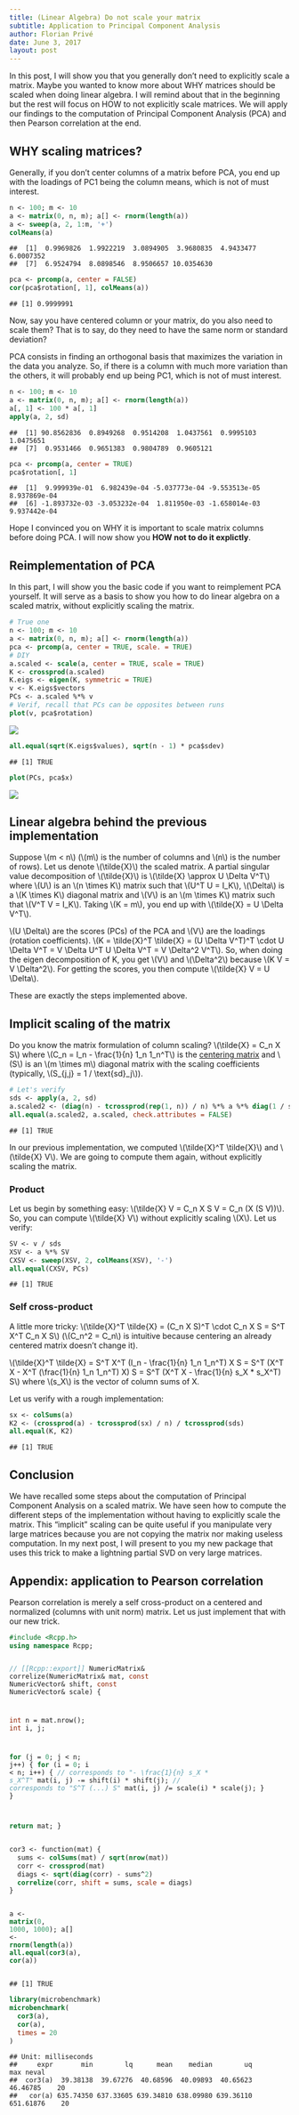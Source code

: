 ```yaml
---
title: (Linear Algebra) Do not scale your matrix
subtitle: Application to Principal Component Analysis
author: Florian Privé
date: June 3, 2017
layout: post
---
```



<section class="main-content">
<p>In this post, I will show you that you generally don’t need to explicitly scale a matrix. Maybe you wanted to know more about WHY matrices should be scaled when doing linear algebra. I will remind about that in the beginning but the rest will focus on HOW to not explicitly scale matrices. We will apply our findings to the computation of Principal Component Analysis (PCA) and then Pearson correlation at the end.</p>
<div id="why-scaling-matrices" class="section level2">
<h2>WHY scaling matrices?</h2>
<p>Generally, if you don’t center columns of a matrix before PCA, you end up with the loadings of PC1 being the column means, which is not of must interest.</p>
<div class="sourceCode"><pre class="sourceCode r"><code class="sourceCode r">n &lt;-<span class="st"> </span><span class="dv">100</span>; m &lt;-<span class="st"> </span><span class="dv">10</span>
a &lt;-<span class="st"> </span><span class="kw">matrix</span>(<span class="dv">0</span>, n, m); a[] &lt;-<span class="st"> </span><span class="kw">rnorm</span>(<span class="kw">length</span>(a))
a &lt;-<span class="st"> </span><span class="kw">sweep</span>(a, <span class="dv">2</span>, <span class="dv">1</span>:m, <span class="st">&#39;+&#39;</span>)
<span class="kw">colMeans</span>(a)</code></pre></div>
<pre><code>##  [1]  0.9969826  1.9922219  3.0894905  3.9680835  4.9433477  6.0007352
##  [7]  6.9524794  8.0898546  8.9506657 10.0354630</code></pre>
<div class="sourceCode"><pre class="sourceCode r"><code class="sourceCode r">pca &lt;-<span class="st"> </span><span class="kw">prcomp</span>(a, <span class="dt">center =</span> <span class="ot">FALSE</span>)
<span class="kw">cor</span>(pca$rotation[, <span class="dv">1</span>], <span class="kw">colMeans</span>(a))</code></pre></div>
<pre><code>## [1] 0.9999991</code></pre>
<p>Now, say you have centered column or your matrix, do you also need to scale them? That is to say, do they need to have the same norm or standard deviation?</p>
<p>PCA consists in finding an orthogonal basis that maximizes the variation in the data you analyze. So, if there is a column with much more variation than the others, it will probably end up being PC1, which is not of must interest.</p>
<div class="sourceCode"><pre class="sourceCode r"><code class="sourceCode r">n &lt;-<span class="st"> </span><span class="dv">100</span>; m &lt;-<span class="st"> </span><span class="dv">10</span>
a &lt;-<span class="st"> </span><span class="kw">matrix</span>(<span class="dv">0</span>, n, m); a[] &lt;-<span class="st"> </span><span class="kw">rnorm</span>(<span class="kw">length</span>(a))
a[, <span class="dv">1</span>] &lt;-<span class="st"> </span><span class="dv">100</span> *<span class="st"> </span>a[, <span class="dv">1</span>]
<span class="kw">apply</span>(a, <span class="dv">2</span>, sd)</code></pre></div>
<pre><code>##  [1] 90.8562836  0.8949268  0.9514208  1.0437561  0.9995103  1.0475651
##  [7]  0.9531466  0.9651383  0.9804789  0.9605121</code></pre>
<div class="sourceCode"><pre class="sourceCode r"><code class="sourceCode r">pca &lt;-<span class="st"> </span><span class="kw">prcomp</span>(a, <span class="dt">center =</span> <span class="ot">TRUE</span>)
pca$rotation[, <span class="dv">1</span>]</code></pre></div>
<pre><code>##  [1]  9.999939e-01  6.982439e-04 -5.037773e-04 -9.553513e-05  8.937869e-04
##  [6] -1.893732e-03 -3.053232e-04  1.811950e-03 -1.658014e-03  9.937442e-04</code></pre>
<p>Hope I convinced you on WHY it is important to scale matrix columns before doing PCA. I will now show you <strong>HOW not to do it explictly</strong>.</p>
</div>
<div id="reimplementation-of-pca" class="section level2">
<h2>Reimplementation of PCA</h2>
<p>In this part, I will show you the basic code if you want to reimplement PCA yourself. It will serve as a basis to show you how to do linear algebra on a scaled matrix, without explicitly scaling the matrix.</p>
<div class="sourceCode"><pre class="sourceCode r"><code class="sourceCode r"><span class="co"># True one</span>
n &lt;-<span class="st"> </span><span class="dv">100</span>; m &lt;-<span class="st"> </span><span class="dv">10</span>
a &lt;-<span class="st"> </span><span class="kw">matrix</span>(<span class="dv">0</span>, n, m); a[] &lt;-<span class="st"> </span><span class="kw">rnorm</span>(<span class="kw">length</span>(a))
pca &lt;-<span class="st"> </span><span class="kw">prcomp</span>(a, <span class="dt">center =</span> <span class="ot">TRUE</span>, <span class="dt">scale. =</span> <span class="ot">TRUE</span>)
<span class="co"># DIY</span>
a.scaled &lt;-<span class="st"> </span><span class="kw">scale</span>(a, <span class="dt">center =</span> <span class="ot">TRUE</span>, <span class="dt">scale =</span> <span class="ot">TRUE</span>)
K &lt;-<span class="st"> </span><span class="kw">crossprod</span>(a.scaled)
K.eigs &lt;-<span class="st"> </span><span class="kw">eigen</span>(K, <span class="dt">symmetric =</span> <span class="ot">TRUE</span>)
v &lt;-<span class="st"> </span>K.eigs$vectors
PCs &lt;-<span class="st"> </span>a.scaled %*%<span class="st"> </span>v
<span class="co"># Verif, recall that PCs can be opposites between runs</span>
<span class="kw">plot</span>(v, pca$rotation)</code></pre></div>
<p><img src="{{ site.url }}{{ site.baseurl }}/knitr_files/post-scale-matrix_files/figure-html/unnamed-chunk-3-1.png" /><!-- --></p>
<div class="sourceCode"><pre class="sourceCode r"><code class="sourceCode r"><span class="kw">all.equal</span>(<span class="kw">sqrt</span>(K.eigs$values), <span class="kw">sqrt</span>(n -<span class="st"> </span><span class="dv">1</span>) *<span class="st"> </span>pca$sdev)</code></pre></div>
<pre><code>## [1] TRUE</code></pre>
<div class="sourceCode"><pre class="sourceCode r"><code class="sourceCode r"><span class="kw">plot</span>(PCs, pca$x)</code></pre></div>
<p><img src="{{ site.url }}{{ site.baseurl }}/knitr_files/post-scale-matrix_files/figure-html/unnamed-chunk-3-2.png" /><!-- --></p>
</div>
<div id="linear-algebra-behind-the-previous-implementation" class="section level2">
<h2>Linear algebra behind the previous implementation</h2>
<p>Suppose <span class="math inline">\(m &lt; n\)</span> (<span class="math inline">\(m\)</span> is the number of columns and <span class="math inline">\(n\)</span> is the number of rows). Let us denote <span class="math inline">\(\tilde{X}\)</span> the scaled matrix. A partial singular value decomposition of <span class="math inline">\(\tilde{X}\)</span> is <span class="math inline">\(\tilde{X} \approx U \Delta V^T\)</span> where <span class="math inline">\(U\)</span> is an <span class="math inline">\(n \times K\)</span> matrix such that <span class="math inline">\(U^T U = I_K\)</span>, <span class="math inline">\(\Delta\)</span> is a <span class="math inline">\(K \times K\)</span> diagonal matrix and <span class="math inline">\(V\)</span> is an <span class="math inline">\(m \times K\)</span> matrix such that <span class="math inline">\(V^T V = I_K\)</span>. Taking <span class="math inline">\(K = m\)</span>, you end up with <span class="math inline">\(\tilde{X} = U \Delta V^T\)</span>.</p>
<p><span class="math inline">\(U \Delta\)</span> are the scores (PCs) of the PCA and <span class="math inline">\(V\)</span> are the loadings (rotation coefficients). <span class="math inline">\(K = \tilde{X}^T \tilde{X} = (U \Delta V^T)^T \cdot U \Delta V^T = V \Delta U^T U \Delta V^T = V \Delta^2 V^T\)</span>. So, when doing the eigen decomposition of K, you get <span class="math inline">\(V\)</span> and <span class="math inline">\(\Delta^2\)</span> because <span class="math inline">\(K V = V \Delta^2\)</span>. For getting the scores, you then compute <span class="math inline">\(\tilde{X} V = U \Delta\)</span>.</p>
<p>These are exactly the steps implemented above.</p>
</div>
<div id="implicit-scaling-of-the-matrix" class="section level2">
<h2>Implicit scaling of the matrix</h2>
<p>Do you know the matrix formulation of column scaling? <span class="math inline">\(\tilde{X} = C_n X S\)</span> where <span class="math inline">\(C_n = I_n - \frac{1}{n} 1_n 1_n^T\)</span> is the <a href="https://en.wikipedia.org/wiki/Centering_matrix">centering matrix</a> and <span class="math inline">\(S\)</span> is an <span class="math inline">\(m \times m\)</span> diagonal matrix with the scaling coefficients (typically, <span class="math inline">\(S_{j,j} = 1 / \text{sd}_j\)</span>).</p>
<div class="sourceCode"><pre class="sourceCode r"><code class="sourceCode r"><span class="co"># Let&#39;s verify</span>
sds &lt;-<span class="st"> </span><span class="kw">apply</span>(a, <span class="dv">2</span>, sd)
a.scaled2 &lt;-<span class="st"> </span>(<span class="kw">diag</span>(n) -<span class="st"> </span><span class="kw">tcrossprod</span>(<span class="kw">rep</span>(<span class="dv">1</span>, n)) /<span class="st"> </span>n) %*%<span class="st"> </span>a %*%<span class="st"> </span><span class="kw">diag</span>(<span class="dv">1</span> /<span class="st"> </span>sds)
<span class="kw">all.equal</span>(a.scaled2, a.scaled, <span class="dt">check.attributes =</span> <span class="ot">FALSE</span>)</code></pre></div>
<pre><code>## [1] TRUE</code></pre>
<p>In our previous implementation, we computed <span class="math inline">\(\tilde{X}^T \tilde{X}\)</span> and <span class="math inline">\(\tilde{X} V\)</span>. We are going to compute them again, without explicitly scaling the matrix.</p>
<div id="product" class="section level3">
<h3>Product</h3>
<p>Let us begin by something easy: <span class="math inline">\(\tilde{X} V = C_n X S V = C_n (X (S V))\)</span>. So, you can compute <span class="math inline">\(\tilde{X} V\)</span> without explicitly scaling <span class="math inline">\(X\)</span>. Let us verify:</p>
<div class="sourceCode"><pre class="sourceCode r"><code class="sourceCode r">SV &lt;-<span class="st"> </span>v /<span class="st"> </span>sds
XSV &lt;-<span class="st"> </span>a %*%<span class="st"> </span>SV
CXSV &lt;-<span class="st"> </span><span class="kw">sweep</span>(XSV, <span class="dv">2</span>, <span class="kw">colMeans</span>(XSV), <span class="st">&#39;-&#39;</span>)
<span class="kw">all.equal</span>(CXSV, PCs)</code></pre></div>
<pre><code>## [1] TRUE</code></pre>
</div>
<div id="self-cross-product" class="section level3">
<h3>Self cross-product</h3>
<p>A little more tricky: <span class="math inline">\(\tilde{X}^T \tilde{X} = (C_n X S)^T \cdot C_n X S = S^T X^T C_n X S\)</span> (<span class="math inline">\(C_n^2 = C_n\)</span> is intuitive because centering an already centered matrix doesn’t change it).</p>
<p><span class="math inline">\(\tilde{X}^T \tilde{X} = S^T X^T (I_n - \frac{1}{n} 1_n 1_n^T) X S = S^T (X^T X - X^T (\frac{1}{n} 1_n 1_n^T) X) S = S^T (X^T X - \frac{1}{n} s_X * s_X^T) S\)</span> where <span class="math inline">\(s_X\)</span> is the vector of column sums of X.</p>
<p>Let us verify with a rough implementation:</p>
<div class="sourceCode"><pre class="sourceCode r"><code class="sourceCode r">sx &lt;-<span class="st"> </span><span class="kw">colSums</span>(a)
K2 &lt;-<span class="st"> </span>(<span class="kw">crossprod</span>(a) -<span class="st"> </span><span class="kw">tcrossprod</span>(sx) /<span class="st"> </span>n) /<span class="st"> </span><span class="kw">tcrossprod</span>(sds)
<span class="kw">all.equal</span>(K, K2)</code></pre></div>
<pre><code>## [1] TRUE</code></pre>
</div>
</div>
<div id="conclusion" class="section level2">
<h2>Conclusion</h2>
<p>We have recalled some steps about the computation of Principal Component Analysis on a scaled matrix. We have seen how to compute the different steps of the implementation without having to explicitly scale the matrix. This “implicit” scaling can be quite useful if you manipulate very large matrices because you are not copying the matrix nor making useless computation. In my next post, I will present to you my new package that uses this trick to make a lightning partial SVD on very large matrices.</p>
</div>
<div id="appendix-application-to-pearson-correlation" class="section level2">
<h2>Appendix: application to Pearson correlation</h2>
<p>Pearson correlation is merely a self cross-product on a centered and normalized (columns with unit norm) matrix. Let us just implement that with our new trick.</p>
<div class="sourceCode"><pre class="sourceCode cpp"><code class="sourceCode cpp"><span class="ot">#include &lt;Rcpp.h&gt;</span>
<span class="kw">using</span> <span class="kw">namespace</span> Rcpp;

<span class="co">// [[Rcpp::export]]</span>
NumericMatrix&amp; correlize(NumericMatrix&amp; mat,
                         <span class="dt">const</span> NumericVector&amp; shift,
                         <span class="dt">const</span> NumericVector&amp; scale) {
  
  <span class="dt">int</span> n = mat.nrow();
  <span class="dt">int</span> i, j;
  
  <span class="kw">for</span> (j = <span class="dv">0</span>; j &lt; n; j++) {
    <span class="kw">for</span> (i = <span class="dv">0</span>; i &lt; n; i++) {
      <span class="co">// corresponds to &quot;- \frac{1}{n} s_X * s_X^T&quot;</span>
      mat(i, j) -= shift(i) * shift(j);
      <span class="co">// corresponds to &quot;S^T (...) S&quot;</span>
      mat(i, j) /= scale(i) * scale(j);
    }
  }
  
  <span class="kw">return</span> mat;
}</code></pre></div>
<div class="sourceCode"><pre class="sourceCode r"><code class="sourceCode r">cor3 &lt;-<span class="st"> </span>function(mat) {
  sums &lt;-<span class="st"> </span><span class="kw">colSums</span>(mat) /<span class="st"> </span><span class="kw">sqrt</span>(<span class="kw">nrow</span>(mat))
  corr &lt;-<span class="st"> </span><span class="kw">crossprod</span>(mat)
  diags &lt;-<span class="st"> </span><span class="kw">sqrt</span>(<span class="kw">diag</span>(corr) -<span class="st"> </span>sums^<span class="dv">2</span>)
  <span class="kw">correlize</span>(corr, <span class="dt">shift =</span> sums, <span class="dt">scale =</span> diags)
}

a &lt;-<span class="st"> </span><span class="kw">matrix</span>(<span class="dv">0</span>, <span class="dv">1000</span>, <span class="dv">1000</span>); a[] &lt;-<span class="st"> </span><span class="kw">rnorm</span>(<span class="kw">length</span>(a))
<span class="kw">all.equal</span>(<span class="kw">cor3</span>(a), <span class="kw">cor</span>(a))</code></pre></div>
<pre><code>## [1] TRUE</code></pre>
<div class="sourceCode"><pre class="sourceCode r"><code class="sourceCode r"><span class="kw">library</span>(microbenchmark)
<span class="kw">microbenchmark</span>(
  <span class="kw">cor3</span>(a),
  <span class="kw">cor</span>(a),
  <span class="dt">times =</span> <span class="dv">20</span>
)</code></pre></div>
<pre><code>## Unit: milliseconds
##     expr       min        lq      mean    median        uq       max neval
##  cor3(a)  39.38138  39.67276  40.68596  40.09893  40.65623  46.46785    20
##   cor(a) 635.74350 637.33605 639.34810 638.09980 639.36110 651.61876    20</code></pre>
</div>
</section>

